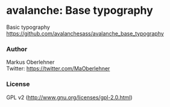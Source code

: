 # avalanche: Base typography
Basic typography  
https://github.com/avalanchesass/avalanche_base_typography

### Author
Markus Oberlehner  
Twitter: https://twitter.com/MaOberlehner

### License
GPL v2 (http://www.gnu.org/licenses/gpl-2.0.html)
